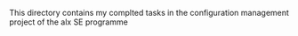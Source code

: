 This directory contains my complted tasks in the configuration management project of the alx SE programme
